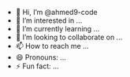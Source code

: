 - 👋 Hi, I’m @ahmed9-code
- 👀 I’m interested in ...
- 🌱 I’m currently learning ...
- 💞️ I’m looking to collaborate on ...
- 📫 How to reach me ...
- 😄 Pronouns: ...
- ⚡ Fun fact: ...

<!---
ahmed9-enterprise/ahmed9-enterprise is a ✨ special ✨ repository because its `README.md` (this file) appears on your GitHub profile.
You can click the Preview link to take a look at your changes.
--->
